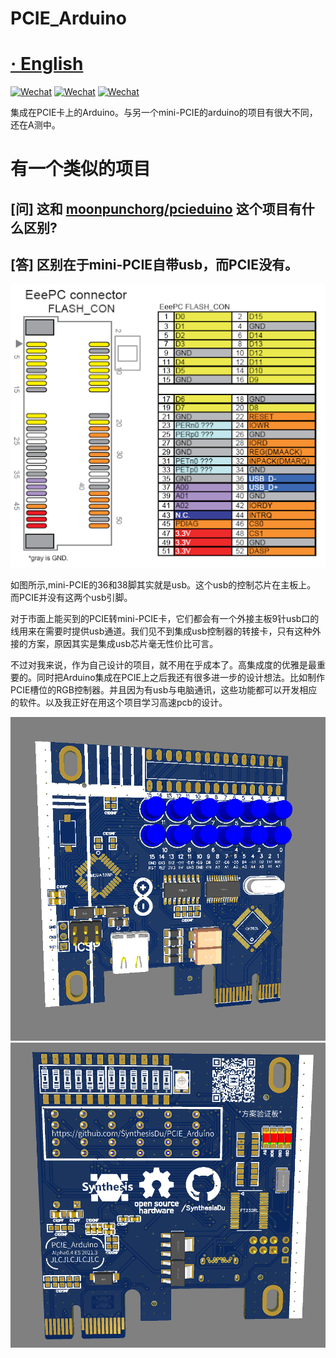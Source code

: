 # PCIE_Arduino
# [· English](../README.md)

[![Wechat](https://img.shields.io/badge/-VMA%E7%A1%AC%E4%BB%B6%E7%A4%BE-green?style=flat&logo=Wechat&logoColor=white)](https://mp.weixin.qq.com/mp/profile_ext?action=home&__biz=MzI1NDQ4MzIxMg==&scene=124&uin=&key=&devicetype=Windows+10+x64&version=63010043&lang=zh_CN&a8scene=7&fontgear=2)
[![Wechat](https://img.shields.io/badge/-SynthesisDu-green?style=flat&logo=Wechat&logoColor=white)](https://mp.weixin.qq.com/mp/profile_ext?action=home&__biz=MzIxODQ0NzQ1OQ==&scene=124&uin=&key=&devicetype=Windows+10+x64&version=63010043&lang=zh_CN&a8scene=7&fontgear=2)
[![Wechat](https://img.shields.io/badge/-SynRGB-05bfdf?style=flat&logo=Bilibili&logoColor=white)](https://space.bilibili.com/62596542)

集成在PCIE卡上的Arduino。与另一个mini-PCIE的arduino的项目有很大不同，还在A测中。


# 有一个类似的项目

[问] 这和 [moonpunchorg/pcieduino](https://github.com/moonpunchorg/pcieduino) 这个项目有什么区别?
---
[答] 区别在于mini-PCIE自带usb，而PCIE没有。
---
![(图片加载失败)](img/mini-PCIE.png)

如图所示,mini-PCIE的36和38脚其实就是usb。这个usb的控制芯片在主板上。
而PCIE并没有这两个usb引脚。

对于市面上能买到的PCIE转mini-PCIE卡，它们都会有一个外接主板9针usb口的线用来在需要时提供usb通道。我们见不到集成usb控制器的转接卡，只有这种外接的方案，原因其实是集成usb芯片毫无性价比可言。

不过对我来说，作为自己设计的项目，就不用在乎成本了。高集成度的优雅是最重要的。同时把Arduino集成在PCIE上之后我还有很多进一步的设计想法。比如制作PCIE槽位的RGB控制器。并且因为有usb与电脑通讯，这些功能都可以开发相应的软件。以及我正好在用这个项目学习高速pcb的设计。





![(图片加载失败)](img/1.png)
![(图片加载失败)](img/2.png)
